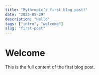 ```yaml
---
title: "Mythropic’s first blog post!"
date: "2025-05-29"
description: "Hello"
tags: ["intro", "welcome"]
slug: "first-post"
---
```

# Welcome
This is the full content of the first blog post.
